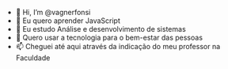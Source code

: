 - 👋 Hi, I’m @vagnerfonsi
- 👀 Eu quero aprender JavaScript
- 🌱 Eu estudo Análise e desenvolvimento de sistemas 
- 💞️ Quero usar a tecnologia para o bem-estar das pessoas 
- 📫 Cheguei até aqui através da indicação do meu professor na Faculdade 
<!---
vagnerfonsi/vagnerfonsi is a ✨ special ✨ repository because its `README.md` (this file) appears on your GitHub profile.
You can click the Preview link to take a look at your changes.
--->
